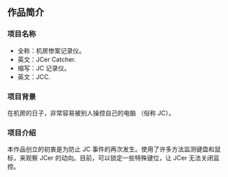 ## 作品简介

### 项目名称

- 全称：机房惨案记录仪。
- 英文：JCer Catcher.
- 缩写：JC 记录仪。
- 英文：JCC.

### 项目背景

在机房的日子，非常容易被别人操控自己的电脑 （俗称 JC）。

### 项目介绍

本作品创立的初衷是为防止 JC 事件的再次发生。使用了许多方法监测键盘和鼠标，来观察 JCer 的动向。目前，可以锁定一些特殊键位，让 JCer 无法关闭监控。
